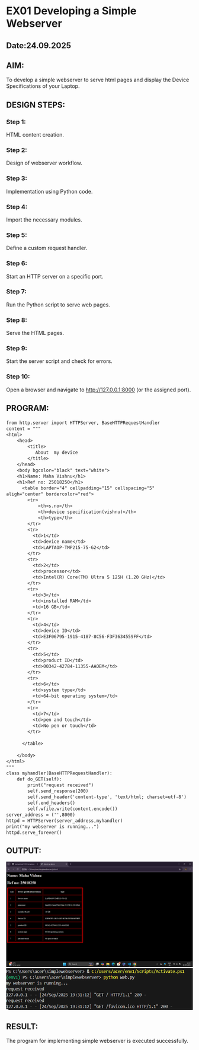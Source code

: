 # EX01 Developing a Simple Webserver
## Date:24.09.2025

## AIM:
To develop a simple webserver to serve html pages and display the Device Specifications of your Laptop.

## DESIGN STEPS:
### Step 1: 
HTML content creation.

### Step 2:
Design of webserver workflow.

### Step 3:
Implementation using Python code.

### Step 4:
Import the necessary modules.

### Step 5:
Define a custom request handler.

### Step 6:
Start an HTTP server on a specific port.

### Step 7:
Run the Python script to serve web pages.

### Step 8:
Serve the HTML pages.

### Step 9:
Start the server script and check for errors.

### Step 10:
Open a browser and navigate to http://127.0.0.1:8000 (or the assigned port).

## PROGRAM:
```
from http.server import HTTPServer, BaseHTTPRequestHandler
content = """
<html>
    <head>
        <title>
           About  my device
        </title>
    </head>
    <body bgcolor="black" text="white">
    <h1>Name: Maha Vishnu</h1>
    <h1>Ref no: 25018250</h1>
      <table border="4" cellpadding="15" cellspacing="5" aligh="center" bordercolor="red">
        <tr>
            <th>s.no</th>
            <th>device specification(vishnu)</th>
            <th>type</th>
        </tr>
        <tr>
          <td>1</td>
          <td>device name</td>
          <td>LAPTAOP-TMP215-75-G2</td>
        </tr>
        <tr>
          <td>2</td>
          <td>processor</td>
          <td>Intel(R) Core(TM) Ultra 5 125H (1.20 GHz)</td>
        </tr>
        <tr>
          <td>3</td>
          <td>installed RAM</td>
          <td>16 GB</td>
        </tr>
        <tr>
          <td>4</td>
          <td>device ID</td>
          <td>E3F06795-1915-4187-8C56-F3F3634559FF</td>
        </tr>
        <tr>
          <td>5</td>
          <td>product ID</td>
          <td>00342-42784-11355-AAOEM</td>
        </tr>
        <tr>
          <td>6</td>
          <td>system type</td>
          <td>64-bit operating system</td>
        </tr>
        <tr>
          <td>7</td>
          <td>pen and touch</td>
          <td>No pen or touch</td>
        </tr>
  
      </table> 

    </body>
</html>
"""
class myhandler(BaseHTTPRequestHandler):
    def do_GET(self):
        print("request received")
        self.send_response(200)
        self.send_header('content-type', 'text/html; charset=utf-8')
        self.end_headers()
        self.wfile.write(content.encode())
server_address = ('',8000)
httpd = HTTPServer(server_address,myhandler)
print("my webserver is running...")
httpd.serve_forever()
```

## OUTPUT:
![alt text](MV.png)
![alt text](<Screenshot 2025-09-24 193213.png>)

## RESULT:
The program for implementing simple webserver is executed successfully.
